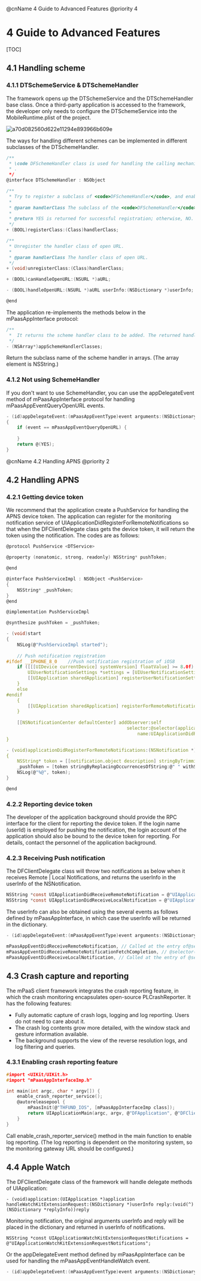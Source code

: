 @cnName 4 Guide to Advanced Features
@priority 4

# 4 Guide to Advanced Features
[TOC]

## 4.1 Handling scheme


### 4.1.1 DTSchemeService & DTSchemeHandler

The framework opens up the DTSchemeService and the DTSchemeHandler base class.  Once a third-party application is accessed to the framework, the developer only needs to configure the DTSchemeService into the MobileRuntime.plist of the project. 

![a70d082560d622e11294e893966b609e](https://t.alipayobjects.com/images/rmsweb/T1EWtiXa4XXXXXXXXX.png)

The ways for handling different schemes can be implemented in different subclasses of the DTSchemeHandler. 
```C
/**
 * \code DFSchemeHandler class is used for handling the calling mechanism of the operating system on  [UIApplicationDelegate application:openURL:sourceApplication:annotation]
 * .
 */
@interface DTSchemeHandler : NSObject

/**
 * Try to register a subclass of <code>DFSchemeHandler</code>, and enable it to open links. 
 *
 * @param handlerClass The subclass of the <code>DFSchemeHandler</code> to be registered. 
 *
 * @return YES is returned for successful registration; otherwise, NO. The only case of failed registration would be because the specified class is not a subclass of DFURLCommandHandler. 
 */
+ (BOOL)registerClass:(Class)handlerClass;

/**
 * Unregister the handler class of open URL. 
 *
 * @param handlerClass The handler class of open URL.
 */
+ (void)unregisterClass:(Class)handlerClass;

+ (BOOL)canHandleOpenURL:(NSURL *)aURL;

- (BOOL)handleOpenURL:(NSURL *)aURL userInfo:(NSDictionary *)userInfo;

@end

```

The application re-implements the methods below in the  mPaasAppInterface protocol: 
```C
/**
 *  It returns the scheme handler class to be added. The returned handler must be a subclass of DTSchemeHandler. It returns the string array of the class name.
 */
- (NSArray*)appSchemeHandlerClasses;
```
Return the subclass name of the scheme handler in arrays.  (The array element is NSString.)

### 4.1.2 Not using SchemeHandler

If you don't want to use SchemeHandler, you can use the appDelegateEvent method of mPaasAppInterface protocol for handling mPaasAppEventQueryOpenURL events. 

```C
- (id)appDelegateEvent:(mPaasAppEventType)event arguments:(NSDictionary*)arguments
{
    if (event == mPaasAppEventQueryOpenURL) {
        
    }
    return @(YES);
}
```
@cnName 4.2 Handling APNS
@priority 2

## 4.2 Handling APNS


### 4.2.1 Getting device token

We recommend that the application create a PushService for handling the APNS device token.  The application can register for the monitoring notification service of UIApplicationDidRegisterForRemoteNotifications so that when the DFClientDelegate class gets the device token, it will return the token using the notification.  The codes are as follows: 

```C
@protocol PushService <DTService>

@property (nonatomic, strong, readonly) NSString* pushToken;

@end

@interface PushServiceImpl : NSObject <PushService>
{
	NSString* _pushToken;
}
@end

@implementation PushServiceImpl

@synthesize pushToken = _pushToken;

- (void)start
{
    NSLog(@"PushServiceImpl started");
    
    // Push notification registration
#ifdef __IPHONE_8_0    //Push notification registration of iOS8
    if ([[[UIDevice currentDevice] systemVersion] floatValue] >= 8.0f) {
        UIUserNotificationSettings *settings = [UIUserNotificationSettings settingsForTypes:(UIUserNotificationTypeBadge                                                                                         | UIUserNotificationTypeSound | UIUserNotificationTypeAlert) categories:nil];
        [[UIApplication sharedApplication] registerUserNotificationSettings:settings];
    }
    else
#endif
    {
        [[UIApplication sharedApplication] registerForRemoteNotificationTypes:UIRemoteNotificationTypeSound | UIRemoteNotificationTypeAlert | UIRemoteNotificationTypeBadge];
    }
    
    [[NSNotificationCenter defaultCenter] addObserver:self
                                             selector:@selector(applicationDidRegisterForRemoteNotifications:)
                                                 name:UIApplicationDidRegisterForRemoteNotifications object:nil];
}

- (void)applicationDidRegisterForRemoteNotifications:(NSNotification *)notification
{
    NSString* token = [[notification.object description] stringByTrimmingCharactersInSet:[NSCharacterSet characterSetWithCharactersInString:@"<>"]];
    _pushToken = [token stringByReplacingOccurrencesOfString:@" " withString:@""];
    NSLog(@"%@", token);
}

@end
```

### 4.2.2 Reporting device token

The developer of the application background should provide the RPC interface for the client for reporting the device token.  If the login name (userId) is employed for pushing the notification, the login account of the application should also be bound to the device token for reporting.  For details, contact the personnel of the application background. 

### 4.2.3 Receiving Push notification

The DFClientDelegate class will throw two notifications as below when it receives Remote | Local Notifications, and returns the userInfo in the userInfo of the NSNotification. 

```C
NSString *const UIApplicationDidReceiveRemoteNotification = @"UIApplicationDidReceiveRemoteNotification";
NSString *const UIApplicationDidReceiveLocalNotification = @"UIApplicationDidReceiveLocalNotification";
```

The userInfo can also be obtained using the several events as follows defined by mPaasAppInterface, in which case the userInfo will be returned in the dictionary. 
```C
- (id)appDelegateEvent:(mPaasAppEventType)event arguments:(NSDictionary*)arguments;
```

```C
mPaasAppEventDidReceiveRemoteNotification, // Called at the entry of@selector(application:didReceiveRemoteNotification:)
mPaasAppEventDidReceiveRemoteNotificationFetchCompletion, // @selector(application:didReceiveRemoteNotification:fetchCompletionHandler:). The returned "@(NSUInteger)" indicates the UIBackgroundFetchResult value to be returned.
mPaasAppEventDidReceiveLocalNotification, // Called at the entry of @selector(application:didReceiveLocalNotification:)
```

## 4.3 Crash capture and reporting

The mPaaS client framework integrates the crash reporting feature, in which the crash monitoring encapsulates open-source PLCrashReporter.  It has the following features: 

* Fully automatic capture of crash logs, logging and log reporting.  Users do not need to care about it. 
* The crash log contents grow more detailed, with the window stack and gesture information available. 
* The background supports the view of the reverse resolution logs, and log filtering and queries. 

### 4.3.1 Enabling crash reporting feature

```C
#import <UIKit/UIKit.h>
#import "mPaasAppInterfaceImp.h"

int main(int argc, char * argv[]) {
    enable_crash_reporter_service();
    @autoreleasepool {
        mPaasInit(@"THFUND_IOS", [mPaasAppInterfaceImp class]);
        return UIApplicationMain(argc, argv, @"DFApplication", @"DFClientDelegate");
    }
}
```
Call enable_crash_reporter_service() method in the main function to enable log reporting.  (The log reporting is dependent on the monitoring system, so the monitoring gateway URL should be configured.)

## 4.4 Apple Watch

The DFClientDelegate class of the framework will handle delegate methods of UIApplication: 
```
- (void)application:(UIApplication *)application handleWatchKitExtensionRequest:(NSDictionary *)userInfo reply:(void(^)(NSDictionary *replyInfo))reply
```
Monitoring notification, the original arguments userInfo and reply will be placed in the dictionary and returned in userInfo of notifications. 
```
NSString *const UIApplicationWatchKitExtensionRequestNotifications = @"UIApplicationWatchKitExtensionRequestNotifications";
```
Or the appDelegateEvent method defined by mPaasAppInterface can be used for handling the mPaasAppEventHandleWatch event. 
```C
- (id)appDelegateEvent:(mPaasAppEventType)event arguments:(NSDictionary*)arguments;
```
